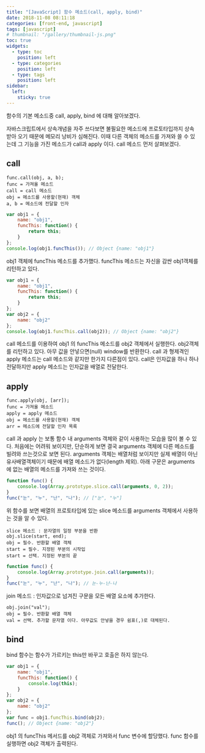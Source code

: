 ```yaml
---
title: "[JavaScript] 함수 메소드(call, apply, bind)"
date: 2018-11-08 08:11:18
categories: [front-end, javascript]
tags: [javascript]
# thumbnail: "/gallery/thumbnail-js.png"
toc: true
widgets:
  - type: toc
    position: left
  - type: categories
    position: left
  - type: tags
    position: left
sidebar:
  left:
    sticky: true
---
```


함수의 기본 메소드중 call, apply, bind 에 대해 알아보겠다.

자바스크립트에서 상속개념을 자주 쓰다보면 불필요한 메소드에 프로토타입까지 상속받아 오기 때문에 메모리 낭비가 심해진다. 이때 다른 객체의 메소드를 가져와 쓸 수 있는데 그 기능을 가진 메소드가 call과 apply 이다. call 메소드 먼저 살펴보겠다.

<!-- more -->

## call

```
func.call(obj, a, b);
func = 가져올 메소드
call = call 메소드
obj = 메소드를 사용할(현재) 객체
a, b = 메소드에 전달할 인자
```

```javascript
var obj1 = {
    name: "obj1",
    funcThis: function() {
        return this;
    }
};
console.log(obj1.funcThis()); // Object {name: "obj1"}
```

obj1 객체에 funcThis 메소드를 추가했다. funcThis 메소드는 자신을 감싼 obj1객체를 리턴하고 있다.

```javascript
var obj1 = {
    name: "obj1",
    funcThis: function() {
        return this;
    }
};
var obj2 = {
    name: "obj2"
};
console.log(obj1.funcThis.call(obj2)); // Object {name: "obj2"}
```

call 메소드를 이용하여 obj1 의 funcThis 메소드를 obj2 객체에서 실행한다. obj2객체를 리턴하고 있다. 아무 값을 안넣으면(null) window를 반환한다. call 과 형제격인 apply 메소드는 call 메소드와 같지만 한가지 다른점이 있다. call은 인자값을 하나 하나 전달하지만 apply 메소드는 인자값을 배열로 전달한다.

## apply

```
func.apply(obj, [arr]);
func = 가져올 메소드
apply = apply 메소드
obj = 메소드를 사용할(현재) 객체
arr = 메소드에 전달할 인자 목록
```

call 과 apply 는 보통 함수 내 arguments 객체와 같이 사용하는 모습을 많이 볼 수 있다. 처음에는 어려워 보이지만, 단순하게 보면 결국 arguments 객체에 다른 메소드를 빌려와 쓰는것으로 보면 된다. arguments 객체는 배열처럼 보이지만 실제 배열이 아닌 유사배열객체이기 때문에 배열 메소드가 없다(length 제외). 아래 구문은 arguments에 없는 배열의 메소드를 가져와 쓰는 것이다.

```javascript
function func() {
    console.log(Array.prototype.slice.call(arguments, 0, 2));
}
func("눈", "누", "난", "나"); // ["눈", "누"]
```

위 함수를 보면 배열의 프로토타입에 있는 slice 메소드를 arguments 객체에서 사용하는 것을 알 수 있다.

```
slice 메소드 : 문자열의 일정 부분을 반환
obj.slice(start, end);
obj = 필수. 반환할 배열 객체
start = 필수. 지정된 부분의 시작입
start = 선택. 지정된 부분의 끝
```

```javascript
function func() {
    console.log(Array.prototype.join.call(arguments));
}
func("눈", "누", "난", "나"); // 눈-누-난-나
```

join 메소드 : 인자값으로 넘겨진 구문을 모든 배열 요소에 추가한다.

```
obj.join("val");
obj = 필수. 반환할 배열 객체
val = 선택. 추가할 문자열 이다. 아무값도 안넣을 경우 쉼표(,)로 대체된다.
```

## bind

bind 함수는 함수가 가르키는 this만 바꾸고 호출은 하지 않는다.

```javascript
var obj1 = {
    name: "obj1",
    funcThis: function() {
        console.log(this);
    }
};
var obj2 = {
    name: "obj2"
};
var func = obj1.funcThis.bind(obj2);
func(); // Object {name: "obj2"}
```

obj1 의 funcThis 메서드를 obj2 객체로 가져와서 func 변수에 할당했다. func 함수를 실행하면 obj2 객체가 출력된다.
